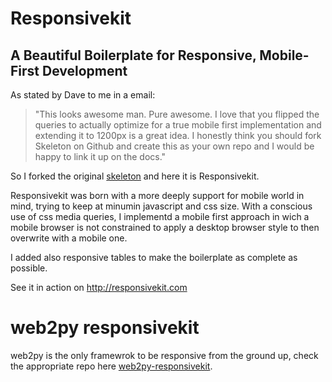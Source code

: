 # Responsivekit
## A Beautiful Boilerplate for Responsive, Mobile-First Development

As stated by Dave to me in a email:

> "This looks awesome man. Pure awesome. I love that you flipped the queries to actually optimize for a true mobile first implementation and extending it to 1200px is a great idea. I honestly think you should fork Skeleton on Github and create this as your own repo and I would be happy to link it up on the docs."

So I forked the original [skeleton](http://www.getskeleton.com) and here it is Responsivekit.

Responsivekit was born with a more deeply support for mobile world in mind, trying to keep at minumin javascript and css size. With a conscious use of css media queries, I implementd a mobile first approach in wich a mobile browser is not constrained to apply a desktop browser style to then overwrite with a mobile one.

I added also responsive tables to make the boilerplate as complete as possible.

See it in action on http://responsivekit.com

# web2py responsivekit
web2py is the only framewrok to be responsive from the ground up, check the appropriate repo here [web2py-responsivekit](https://github.com/angeloc/web2py-responsivekit).